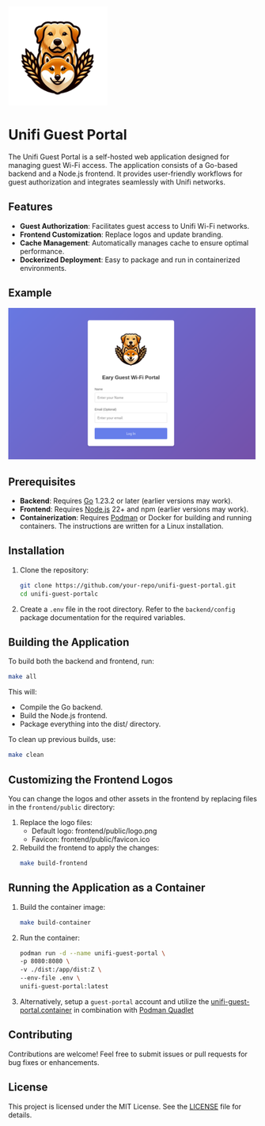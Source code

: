 <img src="frontend/public/logo.png" alt="App Logo" width="200"/>

# Unifi Guest Portal

The Unifi Guest Portal is a self-hosted web application designed for managing guest Wi-Fi access. The application consists of a Go-based backend and a Node.js frontend. It provides user-friendly workflows for guest authorization and integrates seamlessly with Unifi networks.


## Features

- **Guest Authorization**: Facilitates guest access to Unifi Wi-Fi networks.
- **Frontend Customization**: Replace logos and update branding.
- **Cache Management**: Automatically manages cache to ensure optimal performance.
- **Dockerized Deployment**: Easy to package and run in containerized environments.

## Example
<img src="example.png" alt="Example" width="500"/>

## Prerequisites

- **Backend**: Requires [Go](https://golang.org/) 1.23.2 or later (earlier versions may work).
- **Frontend**: Requires [Node.js](https://nodejs.org/) 22+ and npm (earlier versions may work).
- **Containerization**: Requires [Podman](https://podman.io/) or Docker for building and running containers. The instructions are written for a Linux installation.

## Installation

1. Clone the repository:
   ```bash
   git clone https://github.com/your-repo/unifi-guest-portal.git
   cd unifi-guest-portalc
   ```
2. Create a `.env` file in the root directory. Refer to the `backend/config` package documentation for the required variables.

## Building the Application
To build both the backend and frontend, run:
   ```bash
   make all
   ```
This will:
- Compile the Go backend.
- Build the Node.js frontend.
- Package everything into the dist/ directory.

To clean up previous builds, use:
   ```bash
   make clean
   ```

## Customizing the Frontend Logos
You can change the logos and other assets in the frontend by replacing files in the `frontend/public` directory:
1. Replace the logo files:
    - Default logo: frontend/public/logo.png
    - Favicon: frontend/public/favicon.ico
2. Rebuild the frontend to apply the changes:
    ```bash
   make build-frontend
   ```

## Running the Application as a Container
1. Build the container image:
    ```bash
   make build-container
   ```
2. Run the container:
   ```bash
   podman run -d --name unifi-guest-portal \
   -p 8080:8080 \
   -v ./dist:/app/dist:Z \
   --env-file .env \
   unifi-guest-portal:latest
   ```
3. Alternatively, setup a `guest-portal` account and utilize the [unifi-guest-portal.container](./unifi-guest-portal.container) in combination with [Podman Quadlet](https://docs.podman.io/en/latest/markdown/podman-systemd.unit.5.html)

## Contributing

Contributions are welcome! Feel free to submit issues or pull requests for bug fixes or enhancements.

## License

This project is licensed under the MIT License. See the [LICENSE](./LICENSE) file for details.
